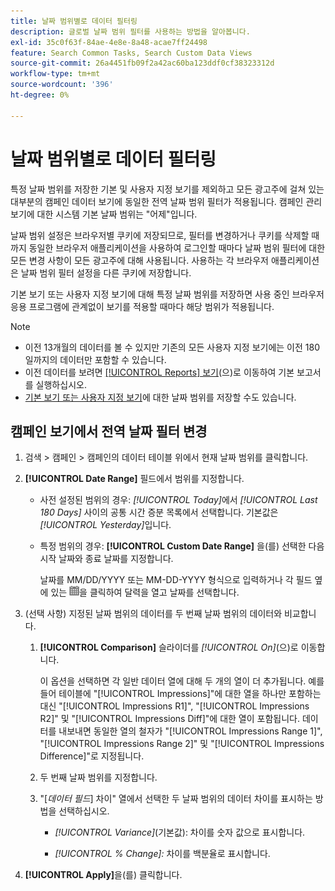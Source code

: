 ```yaml
---
title: 날짜 범위별로 데이터 필터링
description: 글로벌 날짜 범위 필터를 사용하는 방법을 알아봅니다.
exl-id: 35c0f63f-84ae-4e8e-8a48-acae7ff24498
feature: Search Common Tasks, Search Custom Data Views
source-git-commit: 26a4451fb09f2a42ac60ba123ddf0cf38323312d
workflow-type: tm+mt
source-wordcount: '396'
ht-degree: 0%

---
```


# 날짜 범위별로 데이터 필터링

특정 날짜 범위를 저장한 기본 및 사용자 지정 보기를 제외하고 모든 광고주에 걸쳐 있는 대부분의 캠페인 데이터 보기에 동일한 전역 날짜 범위 필터가 적용됩니다. 캠페인 관리 보기에 대한 시스템 기본 날짜 범위는 &quot;어제&quot;입니다.

날짜 범위 설정은 브라우저별 쿠키에 저장되므로, 필터를 변경하거나 쿠키를 삭제할 때까지 동일한 브라우저 애플리케이션을 사용하여 로그인할 때마다 날짜 범위 필터에 대한 모든 변경 사항이 모든 광고주에 대해 사용됩니다. 사용하는 각 브라우저 애플리케이션은 날짜 범위 필터 설정을 다른 쿠키에 저장합니다.

기본 보기 또는 사용자 지정 보기에 대해 특정 날짜 범위를 저장하면 사용 중인 브라우저 응용 프로그램에 관계없이 보기를 적용할 때마다 해당 범위가 적용됩니다.

>[!NOTE]
>
>* 이전 13개월의 데이터를 볼 수 있지만 기존의 모든 사용자 지정 보기에는 이전 180일까지의 데이터만 포함할 수 있습니다.
>* 이전 데이터를 보려면 [[!UICONTROL Reports] 보기](/help/search-social-commerce/reports/management/basic-advanced/basic-advanced-report-about.md)(으)로 이동하여 기본 보고서를 실행하십시오.
>* [기본 보기 또는 사용자 지정 보기](/help/search-social-commerce/common-tasks/data-views/custom-default-views-manage.md)에 대한 날짜 범위를 저장할 수도 있습니다.

## 캠페인 보기에서 전역 날짜 필터 변경

1. 검색 \> 캠페인 \> 캠페인의 데이터 테이블 위에서 현재 날짜 범위를 클릭합니다.

1. **[!UICONTROL Date Range]** 필드에서 범위를 지정합니다.

   * 사전 설정된 범위의 경우: *[!UICONTROL Today]*&#x200B;에서 *[!UICONTROL Last 180 Days]* 사이의 공통 시간 증분 목록에서 선택합니다. 기본값은 *[!UICONTROL Yesterday]*&#x200B;입니다.

   * 특정 범위의 경우: **[!UICONTROL Custom Date Range]** 을(를) 선택한 다음 시작 날짜와 종료 날짜를 지정합니다.

     날짜를 MM/DD/YYYY 또는 MM-DD-YYYY 형식으로 입력하거나 각 필드 옆에 있는 ![달력 아이콘](/help/search-social-commerce/assets/calendar.png "달력 아이콘")을 클릭하여 달력을 열고 날짜를 선택합니다.

1. (선택 사항) 지정된 날짜 범위의 데이터를 두 번째 날짜 범위의 데이터와 비교합니다.

   1. **[!UICONTROL Comparison]** 슬라이더를 *[!UICONTROL On]*(으)로 이동합니다.

      이 옵션을 선택하면 각 일반 데이터 열에 대해 두 개의 열이 더 추가됩니다. 예를 들어 테이블에 &quot;[!UICONTROL Impressions]&quot;에 대한 열을 하나만 포함하는 대신 &quot;[!UICONTROL Impressions R1]&quot;, &quot;[!UICONTROL Impressions R2]&quot; 및 &quot;[!UICONTROL Impressions Diff]&quot;에 대한 열이 포함됩니다.  데이터를 내보내면 동일한 열의 철자가 &quot;[!UICONTROL Impressions Range 1]&quot;, &quot;[!UICONTROL Impressions Range 2]&quot; 및 &quot;[!UICONTROL Impressions Difference]&quot;로 지정됩니다.

   1. 두 번째 날짜 범위를 지정합니다.

   1. &quot;\[_데이터 필드_\] 차이&quot; 열에서 선택한 두 날짜 범위의 데이터 차이를 표시하는 방법을 선택하십시오.

      * *[!UICONTROL Variance]*(기본값): 차이를 숫자 값으로 표시합니다.

      * *[!UICONTROL % Change]:* 차이를 백분율로 표시합니다.

1. **[!UICONTROL Apply]**&#x200B;을(를) 클릭합니다.
